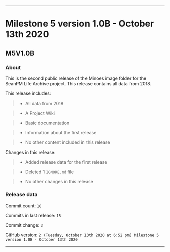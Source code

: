 
***

# Milestone 5 version 1.0B - October 13th 2020

## M5V1.0B

### About

This is the second public release of the Minoes image folder for the SeanPM Life Archive project. This release contains all data from 2018.

This release includes:

> * All data from 2018

> * A Project Wiki

> * Basic documentation

> * Information about the first release

> * No other content included in this release

Changes in this release:

> * Added release data for the first release

> * Deleted 1 `IGNORE.md` file

> * No other changes in this release

### Release data

Commit count: `18`

Commits in last release: `15`

Commit change: `3`

GitHub version: `2 (Tuesday, October 13th 2020 at 6:52 pm) Milestone 5 version 1.0B - October 13th 2020`

***
